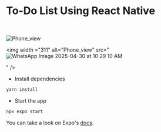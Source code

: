 <h1>To-Do List Using React Native</h1>  <br>

<img  alt="Phone_view" src="(https://github.com/user-attachments/assets/cb7fd453-4a3b-4f28-84b1-44040a05fd1e)
" />


<img width ="311" alt="Phone_view" src="![WhatsApp Image 2025-04-30 at 10 29 10 AM](https://github.com/user-attachments/assets/0d64756c-0746-4f63-9a36-3498430c819d)

" />



- Install dependencies

```bash
yarn install
```

- Start the app

```bash
npx expo start
```

You can take a look on Expo's [docs](https://docs.expo.dev).
